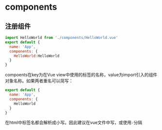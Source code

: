 # components



## 注册组件

```js
import HelloWorld from './components/HelloWorld.vue'
export default {
  name: 'App',
  components: {
    HelloWorld:HelloWorld
  }
}
```

compoents在key为在Vue view中使用的标签的名称，value为import引入的组件对象名称。如果两者重名可以简写：

```js
export default {
  name: 'App',
  components: {
    HelloWorld
  }
}
```

在html中标签名都会解析成小写。因此建议在vue文件中写，或使用`-`分隔